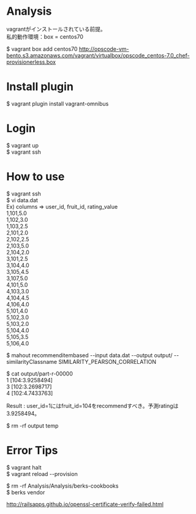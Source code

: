 Analysis
========

vagrantがインストールされている前提。  
私的動作環境：box = centos70  

$ vagrant box add centos70 http://opscode-vm-bento.s3.amazonaws.com/vagrant/virtualbox/opscode_centos-7.0_chef-provisionerless.box

# Install plugin  
$ vagrant plugin install vagrant-omnibus

# Login
$ vagrant up  
$ vagrant ssh

# How to use

$ vagrant ssh  
$ vi data.dat  
Ex) columns => user_id, fruit_id, rating_value  
1,101,5.0  
1,102,3.0  
1,103,2.5  
2,101,2.0  
2,102,2.5  
2,103,5.0  
2,104,2.0  
3,101,2.5  
3,104,4.0  
3,105,4.5  
3,107,5.0  
4,101,5.0  
4,103,3.0  
4,104,4.5  
4,106,4.0  
5,101,4.0  
5,102,3.0  
5,103,2.0  
5,104,4.0  
5,105,3.5  
5,106,4.0  

$ mahout recommenditembased --input data.dat --output output/ --similarityClassname SIMILARITY_PEARSON_CORRELATION

$ cat output/part-r-00000   
1	[104:3.9258494]  
3	[102:3.2698717]  
4	[102:4.7433763]  

Result : user_id=1にはfruit_id=104をrecommendすべき。予測ratingは3.9258494。

$ rm -rf output temp



# Error Tips

$ vagrant halt  
$ vagrant reload --provision


$ rm -rf Analysis/Analysis/berks-cookbooks  
$ berks vendor


http://railsapps.github.io/openssl-certificate-verify-failed.html

